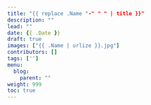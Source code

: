 ```yaml
---
title: "{{ replace .Name "-" " " | title }}"
description: ""
lead: ""
date: {{ .Date }}
draft: true
images: ["{{ .Name | urlize }}.jpg"]
contributors: []
tags: ['']
menu: 
  blog:
    parent: ""
weight: 999
toc: true
---
```

